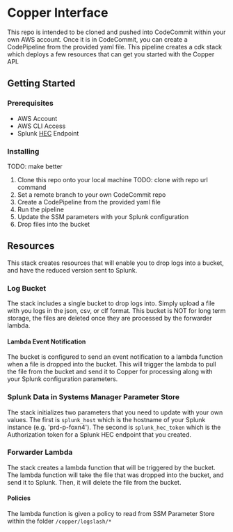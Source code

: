 # Copper Interface

This repo is intended to be cloned and pushed into CodeCommit within your own AWS account. Once it is in CodeCommit, you can create a CodePipeline from the provided yaml file. This pipeline creates a cdk stack which deploys a few resources that can get you started with the Copper API.

## Getting Started

### Prerequisites

- AWS Account
- AWS CLI Access
- Splunk [HEC](https://docs.splunk.com/Documentation/Splunk/latest/Data/UsetheHTTPEventCollector) Endpoint

### Installing

TODO: make better

1. Clone this repo onto your local machine
TODO: clone with repo url command
2. Set a remote branch to your own CodeCommit repo
3. Create a CodePipeline from the provided yaml file
4. Run the pipeline
5. Update the SSM parameters with your Splunk configuration
6. Drop files into the bucket

## Resources

This stack creates resources that will enable you to drop logs into a bucket, and have the reduced version sent to Splunk.

### Log Bucket

The stack includes a single bucket to drop logs into. Simply upload a file with you logs in the json, csv, or clf format. This bucket is NOT for long term storage, the files are deleted once they are processed by the forwarder lambda.

#### Lambda Event Notification

The bucket is configured to send an event notification to a lambda function when a file is dropped into the bucket. This will trigger the lambda to pull the file from the bucket and send it to Copper for processing along with your Splunk configuration parameters.

### Splunk Data in Systems Manager Parameter Store

The stack initializes two parameters that you need to update with your own values. The first is `splunk_host` which is the hostname of your Splunk instance (e.g. 'prd-p-foxn4'). The second is `splunk_hec_token` which is the Authorization token for a Splunk HEC endpoint that you created.

### Forwarder Lambda

The stack creates a lambda function that will be triggered by the bucket. The lambda function will take the file that was dropped into the bucket, and send it to Splunk. Then, it will delete the file from the bucket.

#### Policies

The lambda function is given a policy to read from SSM Parameter Store within the folder `/copper/logslash/*`